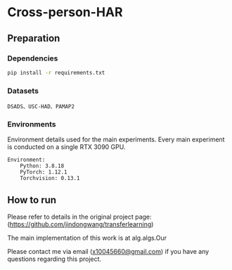 # Cross-person-HAR

## Preparation

### Dependencies

```sh
pip install -r requirements.txt
```

### Datasets
```
DSADS、USC-HAD、PAMAP2
```
### Environments

Environment details used for the main experiments. Every main experiment is conducted on a single RTX 3090 GPU.

```
Environment:
	Python: 3.8.18
	PyTorch: 1.12.1 
	Torchvision: 0.13.1
```

## How to run

Please refer to details in the original project page:(https://github.com/jindongwang/transferlearning)

The main implementation of this work is at alg.algs.Our


Please contact me via email (x10045660@gmail.com) if you have any questions regarding this project.
